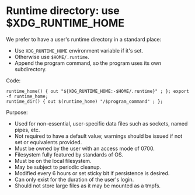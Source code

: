 # Runtime directory: use $XDG_RUNTIME_HOME

We prefer to have a user's runtime directory in a standard place:

  * Use `XDG_RUNTIME_HOME` environment variable if it's set.
  * Otherwise use `$HOME/.runtime`.
  * Append the program command, so the program uses its own subdirectory.

Code:

    runtime_home() { out "${XDG_RUNTIME_HOME:-$HOME/.runtime}" ; }; export -f runtime_home;
    runtime_dir() { out $(runtime_home) "/$program_command" ; };

Purpose:

  * Used for non-essential, user-specific data files such as sockets, named pipes, etc.
  * Not required to have a default value; warnings should be issued if not set or equivalents provided.
  * Must be owned by the user with an access mode of 0700.
  * Filesystem fully featured by standards of OS.
  * Must be on the local filesystem.
  * May be subject to periodic cleanup.
  * Modified every 6 hours or set sticky bit if persistence is desired.
  * Can only exist for the duration of the user's login.
  * Should not store large files as it may be mounted as a tmpfs.

